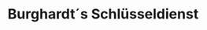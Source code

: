 ---
title: "Burghardt´s Schlüsseldienst"
url: /weimar/burghardt-s-schluesseldienst/
shop: Schlüsseldienst
---